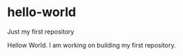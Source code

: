 # hello-world
Just my first repository

Hellow World.  I am working on building my first repository.
